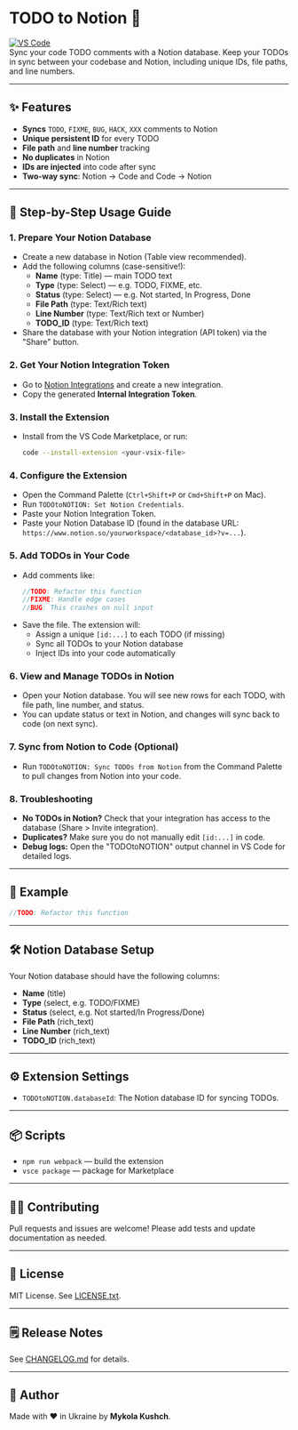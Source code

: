# TODO to Notion 🚀

[![VS Code](https://img.shields.io/badge/VSCode-Extension-blue?logo=visualstudiocode)](https://marketplace.visualstudio.com/items?itemName=mnml.TODOtoNOTION)  
Sync your code TODO comments with a Notion database. Keep your TODOs in sync between your codebase and Notion, including unique IDs, file paths, and line numbers.

---

## ✨ Features
- **Syncs** `TODO`, `FIXME`, `BUG`, `HACK`, `XXX` comments to Notion
- **Unique persistent ID** for every TODO
- **File path** and **line number** tracking
- **No duplicates** in Notion
- **IDs are injected** into code after sync
- **Two-way sync**: Notion → Code and Code → Notion

---

## 🚀 Step-by-Step Usage Guide

### 1. Prepare Your Notion Database
- Create a new database in Notion (Table view recommended).
- Add the following columns (case-sensitive!):
  - **Name** (type: Title) — main TODO text
  - **Type** (type: Select) — e.g. TODO, FIXME, etc.
  - **Status** (type: Select) — e.g. Not started, In Progress, Done
  - **File Path** (type: Text/Rich text)
  - **Line Number** (type: Text/Rich text or Number)
  - **TODO_ID** (type: Text/Rich text)
- Share the database with your Notion integration (API token) via the "Share" button.

### 2. Get Your Notion Integration Token
- Go to [Notion Integrations](https://www.notion.com/my-integrations) and create a new integration.
- Copy the generated **Internal Integration Token**.

### 3. Install the Extension
- Install from the VS Code Marketplace, or run:
  ```sh
  code --install-extension <your-vsix-file>
  ```

### 4. Configure the Extension
- Open the Command Palette (`Ctrl+Shift+P` or `Cmd+Shift+P` on Mac).
- Run `TODOtoNOTION: Set Notion Credentials`.
- Paste your Notion Integration Token.
- Paste your Notion Database ID (found in the database URL: `https://www.notion.so/yourworkspace/<database_id>?v=...`).

### 5. Add TODOs in Your Code
- Add comments like:
  ```csharp
  //TODO: Refactor this function 
  //FIXME: Handle edge cases 
  //BUG: This crashes on null input 
  ```
- Save the file. The extension will:
  - Assign a unique `[id:...]` to each TODO (if missing)
  - Sync all TODOs to your Notion database
  - Inject IDs into your code automatically

### 6. View and Manage TODOs in Notion
- Open your Notion database. You will see new rows for each TODO, with file path, line number, and status.
- You can update status or text in Notion, and changes will sync back to code (on next sync).

### 7. Sync from Notion to Code (Optional)
- Run `TODOtoNOTION: Sync TODOs from Notion` from the Command Palette to pull changes from Notion into your code.

### 8. Troubleshooting
- **No TODOs in Notion?** Check that your integration has access to the database (Share > Invite integration).
- **Duplicates?** Make sure you do not manually edit `[id:...]` in code.
- **Debug logs:** Open the "TODOtoNOTION" output channel in VS Code for detailed logs.

---

## 📝 Example
```csharp
//TODO: Refactor this function 
```

---

## 🛠️ Notion Database Setup
Your Notion database should have the following columns:
- **Name** (title)
- **Type** (select, e.g. TODO/FIXME)
- **Status** (select, e.g. Not started/In Progress/Done)
- **File Path** (rich_text)
- **Line Number** (rich_text)
- **TODO_ID** (rich_text)



---

## ⚙️ Extension Settings
- `TODOtoNOTION.databaseId`: The Notion database ID for syncing TODOs.

---

## 📦 Scripts
- `npm run webpack` — build the extension
- `vsce package` — package for Marketplace

---

## 🧑‍💻 Contributing
Pull requests and issues are welcome! Please add tests and update documentation as needed.

---

## 📜 License
MIT License. See [LICENSE.txt](./LICENSE.txt).

---

## 🗒️ Release Notes
See [CHANGELOG.md](./CHANGELOG.md) for details.

---

## 👤 Author
Made with ❤️ in Ukraine by **Mykola Kushch**.
